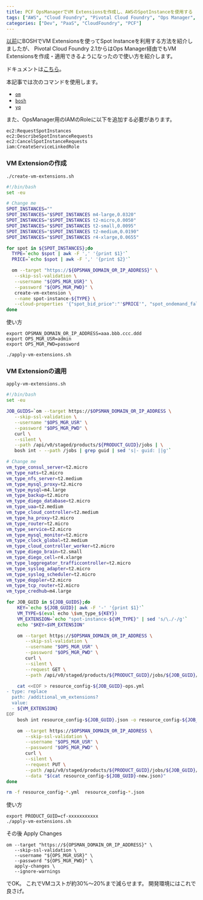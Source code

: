 ```yaml
---
title: PCF OpsManagerでVM Extensionsを作成し、AWSのSpotInstanceを使用する
tags: ["AWS", "Cloud Foundry", "Pivotal Cloud Foundry", "Ops Manager", "BOSH"]
categories: ["Dev", "PaaS", "CloudFoundry", "PCF"]
---
```


[以前](https://blog.ik.am/entries/454)にBOSHでVM Extensionsを使ってSpot Instanceを利用する方法を紹介しましたが、
Pivotal Cloud Foundry 2.1からはOps Manager経由でもVM Extensionsを作成・適用できるようになったので使い方を紹介します。

ドキュメントは[こちら](https://docs.pivotal.io/pivotalcf/2-1/customizing/custom-vm-extensions.html)。

本記事では次のコマンドを使用します。

* [`om`](https://github.com/pivotal-cf/om/releases)
* [`bosh`](https://bosh.io/docs/cli-v2/#install)
* [`yq`](https://github.com/mikefarah/yq/releases)

また、OpsManager用のIAMのRoleに以下を追加する必要があります。

```
ec2:RequestSpotInstances
ec2:DescribeSpotInstanceRequests
ec2:CancelSpotInstanceRequests
iam:CreateServiceLinkedRole
```

### VM Extensionの作成 

`./create-vm-extensions.sh`

```bash
#!/bin/bash
set -eu

# Change me
SPOT_INSTANCES=""
SPOT_INSTANCES="$SPOT_INSTANCES m4-large,0.0320"
SPOT_INSTANCES="$SPOT_INSTANCES t2-micro,0.0050"
SPOT_INSTANCES="$SPOT_INSTANCES t2-small,0.0095"
SPOT_INSTANCES="$SPOT_INSTANCES t2-medium,0.0190"
SPOT_INSTANCES="$SPOT_INSTANCES r4-xlarge,0.0655"

for spot in ${SPOT_INSTANCES};do
  TYPE=`echo $spot | awk -F ',' '{print $1}'`
  PRICE=`echo $spot | awk -F ',' '{print $2}'`

  om --target "https://${OPSMAN_DOMAIN_OR_IP_ADDRESS}" \
   --skip-ssl-validation \
   --username "${OPS_MGR_USR}" \
   --password "${OPS_MGR_PWD}" \
   create-vm-extension \
   --name spot-instance-${TYPE} \
   --cloud-properties '{"spot_bid_price":"'$PRICE'", "spot_ondemand_fallback": true}'
done
```

使い方

```
export OPSMAN_DOMAIN_OR_IP_ADDRESS=aaa.bbb.ccc.ddd
export OPS_MGR_USR=admin
export OPS_MGR_PWD=password

./apply-vm-extensions.sh
```

### VM Extensionの適用

`apply-vm-extensions.sh`

```bash
#!/bin/bash
set -eu

JOB_GUIDS=`om --target https://$OPSMAN_DOMAIN_OR_IP_ADDRESS \
   --skip-ssl-validation \
   --username "$OPS_MGR_USR" \
   --password "$OPS_MGR_PWD" \
   curl \
   --silent \
   --path /api/v0/staged/products/${PRODUCT_GUID}/jobs | \
   bosh int - --path /jobs | grep guid | sed 's|- guid: ||g'`

# Change me
vm_type_consul_server=t2.micro
vm_type_nats=t2.micro
vm_type_nfs_server=t2.medium
vm_type_mysql_proxy=t2.micro
vm_type_mysql=m4.large
vm_type_backup=t2.micro
vm_type_diego_database=t2.micro
vm_type_uaa=t2.medium
vm_type_cloud_controller=t2.medium
vm_type_ha_proxy=t2.micro
vm_type_router=t2.micro
vm_type_service=t2.micro
vm_type_mysql_monitor=t2.micro
vm_type_clock_global=t2.medium
vm_type_cloud_controller_worker=t2.micro
vm_type_diego_brain=t2.small
vm_type_diego_cell=r4.xlarge
vm_type_loggregator_trafficcontroller=t2.micro
vm_type_syslog_adapter=t2.micro
vm_type_syslog_scheduler=t2.micro
vm_type_doppler=t2.micro
vm_type_tcp_router=t2.micro
vm_type_credhub=m4.large

for JOB_GUID in ${JOB_GUIDS};do
	KEY=`echo ${JOB_GUID}| awk -F '-' '{print $1}'`
	VM_TYPE=$(eval echo \$vm_type_${KEY})
	VM_EXTENSION=`echo "spot-instance-${VM_TYPE}" | sed 's/\./-/g'`
	echo "$KEY=$VM_EXTENSION"

	om --target https://$OPSMAN_DOMAIN_OR_IP_ADDRESS \
	   --skip-ssl-validation \
	   --username "$OPS_MGR_USR" \
	   --password "$OPS_MGR_PWD" \
	   curl \
	   --silent \
	   --request GET \
	   --path /api/v0/staged/products/${PRODUCT_GUID}/jobs/${JOB_GUID}/resource_config > resource_config-${JOB_GUID}.json

	cat <<EOF > resource_config-${JOB_GUID}-ops.yml
- type: replace
  path: /additional_vm_extensions?
  value:
  - ${VM_EXTENSION}
EOF
	bosh int resource_config-${JOB_GUID}.json -o resource_config-${JOB_GUID}-ops.yml | yq r - -j > resource_config-${JOB_GUID}-new.json

	om --target https://$OPSMAN_DOMAIN_OR_IP_ADDRESS \
	   --skip-ssl-validation \
	   --username "$OPS_MGR_USR" \
	   --password "$OPS_MGR_PWD" \
	   curl \
	   --silent \
	   --request PUT \
	   --path /api/v0/staged/products/${PRODUCT_GUID}/jobs/${JOB_GUID}/resource_config \
	   --data "$(cat resource_config-${JOB_GUID}-new.json)"
done

rm -f resource_config-*.yml  resource_config-*.json
```

使い方

```
export PRODUCT_GUID=cf-xxxxxxxxxxx
./apply-vm-extensions.sh
```


その後 Apply Changes

```
om --target "https://${OPSMAN_DOMAIN_OR_IP_ADDRESS}" \
   --skip-ssl-validation \
   --username "${OPS_MGR_USR}" \
   --password "${OPS_MGR_PWD}" \
   apply-changes \
   --ignore-warnings
```

でOK。
これでVMコストが約30%〜20%まで減らせます。
開発環境にはこれで良さげ。
